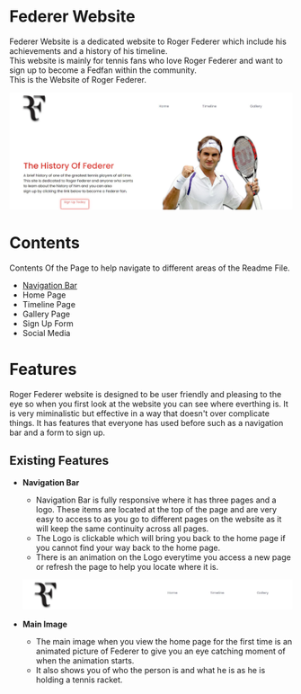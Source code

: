 # Federer Website 
Federer Website is a dedicated website to Roger Federer which include his achievements and a history of his timeline.
<br>
This website is mainly for tennis fans who love Roger Federer and want to sign up to become a Fedfan within the community.
<br>
This is the Website of Roger Federer.

![alt text](./images/chrome_QTwBdTkGin.jpg)

# Contents
Contents Of the Page to help navigate to different areas of the Readme File.
<br>
<ul>
  <li><a href="#">Navigation Bar</a></li>
   <li>Home Page</li>
    <li>Timeline Page</li>
       <li>Gallery Page</li>
        <li>Sign Up Form</li>
          <li>Social Media</li>
    </ul>

# Features 
<p>Roger Federer website is designed to be user friendly and pleasing to the eye so when you first look at the website you can see where everthing is. It is very miminalistic but effective in a way that doesn't over complicate things. It has features that everyone has used before such as a navigation bar and a form to sign up.  </p>

## Existing Features 

- __Navigation Bar__
    - Navigation Bar is fully responsive where it has three pages and a logo. These items are located at the top of the page and are very easy to access to as you go to different pages on the website as it will keep the same continuity across all pages.
     - The Logo is clickable which will bring you back to the home page if you cannot find your way back to the home page. 
     - There is an animation on the Logo everytime you access a new page or refresh the page to help you locate where it is.
     
     ![Navigation Bar ](./images/navigation-bar.jpg)


 - __Main Image__
     - The main image when you view the home page for the first time is an animated picture of Federer to give you an eye catching moment of when the animation starts. 
     - It also shows you of who the person is and what he is as he is holding a tennis racket.
 

